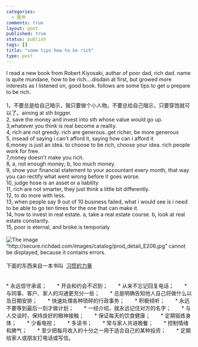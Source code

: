 ```yaml
--- 
categories: 
  - 图书
comments: true
layout: post
published: true
status: publish
tags: []
title: "some tips how to be rich"
type: post
---
```

<div id="msgcns!3725CC0EE38B1F6!955" class="bvMsg">I read a new book from Robert Kiyosaki, authar of poor dad, rich dad. name is quite mundane, how to be rich....disdain at first, but growed more interests as I listened on, good book. follows are some tips to get u prepare to be rich.<br><br>1，不要总是给自己暗示，我只要做个小人物。不要总给自己暗示，只要穿饱就可以了。aiming at sth bigger.<br>2, save the money and invest into sth whose value would go up.<br>3,whatever you think is real become a reality.<br>4, rich are not greedy. rich are generous..get richer, be more generous<br>5, insead of saying i can't afford it, saying how can i afford it<br>6,money is just an idea. to choose to be rich, choose your idea. rich people work for free.<br>7,money doesn't make you rich.<br>8, a, not enough money; b, too much money.<br>9, show your financial statement to your accountant every month, that way you can rectify what went wrong before it goes worse.<br>10, judge hose is an asset or a liability<br>11, rich are not smarter, they just think a little bit differently.<br>12, to do more with less.<br>13, when people say 9 out of 10 business failed, what i would see is i need to be able to go ten times for the one that can make it.<br>14, how to invest in real estate. a, take a real estate course. b, look at real estate constantly.<br>15, poor is eternal, and broke is temporialy<br><br><img alt="The image “http://secure.richdad.com/images/catalog/prod_detail_E206.jpg” cannot be displayed, because it contains errors." src="http://secure.richdad.com/images/catalog/prod_detail_E206.jpg"><br><br>下面的东西来自一本书叫  <a href="http://book.sina.com.cn/nzt/1085722588_powerofhabit/index.shtml">习惯的力量</a><br><br><br>* 永远信守承诺；　　* 开会和约会不迟到；　　* 从来不忘记回复电话；　　* 与同事、客户、家人的沟通更充分一些；　　* 总是明确告知他人自己将做什么以及日期安排；　　* 快速处理各种琐碎的行政事务；　　* 积极倾听；　　* 永远不要等到最后一刻才做计划；　　* 一经介绍，就永远记住对方的名字；　　* 与人交谈时，保持良好的眼神接触；　　* 保证每天的饮食健康；　　* 定期锻炼身体；　　* 少看电视；　　* 多读书；　　* 常与家人共进晚餐；　　* 控制情绪和脾气；　　* 至少把每月收入的十分之一用于适合自己的某种投资；　　* 定期给家人或朋友打电话或写信。<br><br>
</div>
